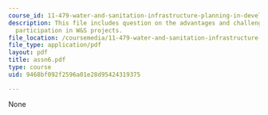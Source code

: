 ```yaml
---
course_id: 11-479-water-and-sanitation-infrastructure-planning-in-developing-countries-spring-2005
description: This file includes question on the advantages and challenges of community
  participation in W&S projects.
file_location: /coursemedia/11-479-water-and-sanitation-infrastructure-planning-in-developing-countries-spring-2005/9468bf092f2596a01e28d95424319375_assn6.pdf
file_type: application/pdf
layout: pdf
title: assn6.pdf
type: course
uid: 9468bf092f2596a01e28d95424319375

---
```

None
